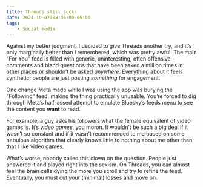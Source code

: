 ```yaml
---
title: Threads still sucks
date: 2024-10-07T08:35:00-05:00
tags:
    - Social media
---
```

Against my better judgment, I decided to give Threads another try, and it’s only marginally better than I remembered, which was pretty awful. The main “For You” feed is filled with generic, uninteresting, often offensive comments and bland questions that have been asked a million times in other places or shouldn’t be asked *anywhere*. Everything about it feels synthetic; people are just posting *something* for engagement.

One change Meta made while I was using the app was burying the “Following” feed, making the thing practically unusable. You’re forced to dig through Meta’s half-assed attempt to emulate Bluesky’s feeds menu to see the content you **want** to read.

For example, a guy asks his followers what the female equivalent of video games is. It’s *video games*, you moron. It wouldn’t be such a big deal if it wasn’t so constant and if it wasn’t recommended to me based on some nebulous algorithm that clearly knows little to nothing about me other than that I like video games.

What’s worse, nobody called this clown on the question. People just answered it and played right into the sexism. On Threads, you can almost feel the brain cells dying the more you scroll and try to refine the feed. Eventually, you must cut your (minimal) losses and move on.
